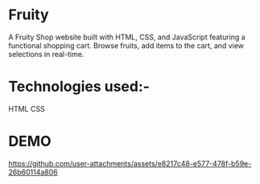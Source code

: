 # Fruity
A Fruity Shop website built with HTML, CSS, and JavaScript featuring a functional shopping cart. Browse fruits, add items to the cart, and view selections in real-time.

# Technologies used:-
HTML
CSS

# DEMO

https://github.com/user-attachments/assets/e8217c48-e577-478f-b59e-26b60114a806


